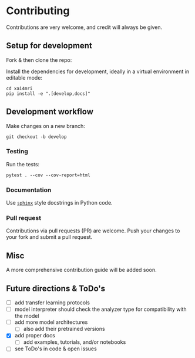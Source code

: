 # Contributing

Contributions are very welcome, and credit will always be given.

## Setup for development

Fork & then clone the repo:

Install the dependencies for development,
ideally in a virtual environment in editable mode:

```shell
cd xai4mri
pip install -e ".[develop,docs]"
```

## Development workflow

Make changes on a new branch:

```shell
git checkout -b develop
```

### Testing

Run the tests:

```shell
pytest . --cov --cov-report=html
```

### Documentation

Use [`sphinx`](https://www.sphinx-doc.org/en/master/) style docstrings in Python code.

### Pull request

Contributions via pull requests (PR) are welcome.
Push your changes to your fork and submit a pull request.

## Misc

A more comprehensive contribution guide will be added soon.

## Future directions & ToDo's

- [ ] add transfer learning protocols
- [ ] model interpreter should check the analyzer type for compatibility with the model
- [ ] add more model architectures
  - [ ] also add their pretrained versions
- [x] add proper docs
  - [ ] add examples, tutorials, and/or notebooks
- [ ] see ToDo's in code & open issues
